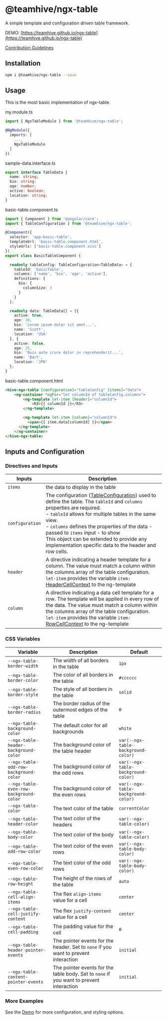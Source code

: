 # @teamhive/ngx-table

A simple template and configuration driven table framework.

DEMO: [https://teamhive.github.io/ngx-table](https://teamhive.github.io/ngx-table)

[Contribution Guidelines](https://github.com/TeamHive/ngx-table/blob/master/CONTRIBUTION.md)

<!-- header-chop -->
## Installation

```bash
npm i @teamhive/ngx-table --save
```

## Usage

This is the most basic implementation of ngx-table.

my.module.ts

```typescript
import { NgxTableModule } from '@teamhive/ngx-table';

@NgModule({
  imports: [
    ...,
    NgxTableModule
  ]
})
```

sample-data.interface.ts

```typescript
export interface TableData {
  name: string;
  bio: string;
  age: number;
  active: boolean;
  location: string;
}
```

basic-table.component.ts

```typescript
import { Component } from '@angular/core';
import { TableConfiguration } from '@teamhive/ngx-table';

@Component({
  selector: 'app-basic-table',
  templateUrl: 'basic-table.component.html',
  styleUrls: ['basic-table.component.scss']
})
export class BasicTableComponent {

  readonly tableConfig: TableConfiguration<TableData> = {
    tableId: 'basicTable',
    columns: ['name', 'bio', 'age', 'active'],
    definitions: {
      bio: {
        columnSize: 3
      }
    }
  };

  readonly data: TableData[] = [{
    active: true,
    age: 30,
    bio: 'Lorem ipsum dolor sit amet...',
    name: 'Scott',
    location: 'USA'
  }, {
    active: false,
    age: 25,
    bio: 'Duis aute irure dolor in reprehenderit...',
    name: 'Bart',
    location: 'JPN'
  };
}
```

basic-table.component.html

```html
<hive-ngx-table [configuration]="tableConfig" [items]="data">
    <ng-container *ngFor="let columnId of tableConfig.columns">
        <ng-template let-item [header]="columnId">
            <h3>{{ columnId }}</h3>
        </ng-template>

        <ng-template let-item [column]="columnId">
          <span>{{ item.data[columnId] }}</span>
      </ng-template>
    </ng-container>
</hive-ngx-table>
```

## Inputs and Configuration

### Directives and Inputs

| Inputs  |  Description |
|---|---|
| `items` | the data to display in the table |
| `configuration` | The configuration ([TableConfiguration](https://github.com/TeamHive/ngx-table/blob/master/libs/ngx-table/src/lib/models/table-configuration.interface.ts)) used to define the table. The `tableId` and `columns` properties are required. <br> - `tableId` allows for multiple tables in the same view. <br> - `columns` defines the properties of the data - passed to `items` input - to show <br> This object can be extended to provide any implementation specific data to the header and row cells. |
| `header` | A directive indicating a header template for a column. The value must match a column within the columns array of the table configuration. <br> `let-item` provides the variable `item: `[HeaderCellContext](https://github.com/TeamHive/ngx-table/blob/master/libs/ngx-table/src/lib/models/header-cell-context.interface.ts) to the ng-template |
| `column `| A directive indicating a data cell template for a row. The template will be applied in every row of the data. The value must match a column within the columns array of the table configuration. <br> `let-item` provides the variable `item: `[RowCellContext](https://github.com/TeamHive/ngx-table/blob/master/libs/ngx-table/src/lib/models/row-cell-context.interface.ts) to the ng-template |


### CSS Variables

<!-- css-vars:start -->
| Variable | Description | Default | 
|---|---|---|
| `--ngx-table-border-width` | The width of all borders in the table | `1px` |
| `--ngx-table-border-color` | The color of all borders in the table | `#cccccc` |
| `--ngx-table-border-style` | The style of all borders in the table | `solid` |
| `--ngx-table-border-radius` | The border radius of the outermost edges of the table | `0` |
| `--ngx-table-background-color` | The default color for all backgrounds | `white` |
| `--ngx-table-header-background-color` | The background color of the table header | `var(--ngx-table-background-color)` |
| `--ngx-table-odd-row-background-color` | The background color of the odd rows | `var(--ngx-table-background-color)` |
| `--ngx-table-even-row-background-color` | The background color of the even rows | `var(--ngx-table-background-color)` |
| `--ngx-table-color` | The text color of the table | `currentColor` |
| `--ngx-table-header-color` | The text color of the headers | `var(--ngx-table-color)` |
| `--ngx-table-body-color` | The text color of the body | `var(--ngx-table-color)` |
| `--ngx-table-odd-row-color` | The text color of the even rows | `var(--ngx-table-body-color)` |
| `--ngx-table-even-row-color` | The text color of the odd rows | `var(--ngx-table-body-color)` |
| `--ngx-table-row-height` | The height of the rows of the table | `auto` |
| `--ngx-table-cell-align-items` | The flex `align-items` value for a cell | `center` |
| `--ngx-table-cell-justify-content` | The flex `justify-content` value for a cell | `center` |
| `--ngx-table-cell-padding` | The padding value for the cell | `0` |
| `--ngx-table-header-pointer-events` | The pointer events for the header. Set to `none` if you want to prevent interaction | `initial` |
| `--ngx-table-content-pointer-events` | The pointer events for the table body. Set to `none` if you want to prevent interaction | `initial` |
<!-- css-vars:end -->

### More Examples

See the [Demo](https://teamhive.github.io/ngx-table/basic) for more configuration, and styling options.
